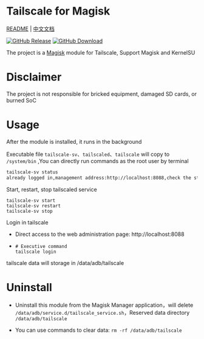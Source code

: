 # Tailscale for Magisk

[README](README.md) | [中文文档](README_zh.md)

[![GitHub Release](https://img.shields.io/github/v/release/linuxscreen/TailscaleForMagisk)](https://github.com/linuxscreen/TailscaleForMagisk/releases)
[![GitHub Download](https://img.shields.io/github/downloads/linuxscreen/TailscaleForMagisk/total)](https://github.com/linuxscreen/TailscaleForMagisk/releases)

The project is a [Magisk](https://github.com/topjohnwu/Magisk) module for Tailscale, Support Magisk and KernelSU

# Disclaimer
The project is not responsible for bricked equipment, damaged SD cards, or burned SoC

# Usage
After the module is installed, it runs in the background

Executable file `tailscale-sv`、`tailscaled`、`tailscale` will copy to `/system/bin` ,You can directly run commands as the root user by terminal

```bash
tailscale-sv status
already logged in,management address:http://localhost:8088,check the status excute`tailscale status` by terminal
```

Start, restart, stop tailscaled service

```
tailscale-sv start
tailscale-sv restart
tailscale-sv stop
```

Login in tailscale

- Direct access to the web administration page: http://localhost:8088

- ```
  # Executive command
  tailscale login
  ```
tailscale data will storage in /data/adb/tailscale

# Uninstall

- Uninstall this module from the Magisk Manager application，will delete `/data/adb/service.d/tailscale_service.sh`，Reserved data directory `/data/adb/tailscale`

- You can use commands to clear data: `rm -rf /data/adb/tailscale`

